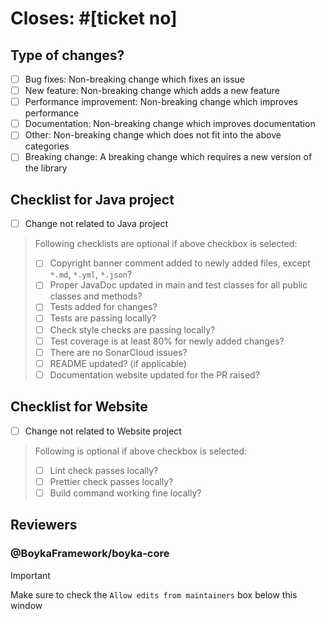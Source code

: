 # Closes: #[ticket no]

## Type of changes?

- [ ] Bug fixes: Non-breaking change which fixes an issue
- [ ] New feature: Non-breaking change which adds a new feature
- [ ] Performance improvement: Non-breaking change which improves performance
- [ ] Documentation: Non-breaking change which improves documentation
- [ ] Other: Non-breaking change which does not fit into the above categories
- [ ] Breaking change: A breaking change which requires a new version of the library

## Checklist for Java project

- [ ] Change not related to Java project

> Following checklists are optional if above checkbox is selected:
>
> - [ ] Copyright banner comment added to newly added files, except `*.md`, `*.yml`, `*.json`?
> - [ ] Proper JavaDoc updated in main and test classes for all public classes and methods?
> - [ ] Tests added for changes?
> - [ ] Tests are passing locally?
> - [ ] Check style checks are passing locally?
> - [ ] Test coverage is at least 80% for newly added changes?
> - [ ] There are no SonarCloud issues?
> - [ ] README updated? (if applicable)
> - [ ] Documentation website updated for the PR raised?

## Checklist for Website

- [ ] Change not related to Website project

> Following is optional if above checkbox is selected:
>
> - [ ] Lint check passes locally?
> - [ ] Prettier check passes locally?
> - [ ] Build command working fine locally?

## Reviewers

### @BoykaFramework/boyka-core

> [!IMPORTANT]
> Make sure to check the `Allow edits from maintainers` box below this window
